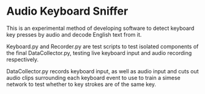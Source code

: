 # Audio Keyboard Sniffer
This is an experimental method of developing software to detect keyboard key presses by audio and decode English text from it.

Keyboard.py and Recorder.py are test scripts to test isolated components of the final DataCollector.py, testing live keyboard input and audio recording respectively.

DataCollector.py records keyboard input, as well as audio input and cuts out audio clips surrounding each keyboard event to use to train a simese network to test whether to key strokes are of the same key.
